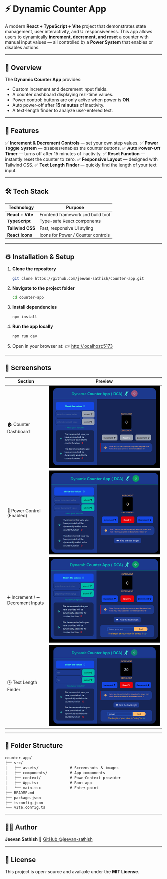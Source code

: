 # ⚡ Dynamic Counter App

A modern **React + TypeScript + Vite** project that demonstrates state management, user interactivity, and UI responsiveness.
This app allows users to dynamically **increment, decrement, and reset** a counter with manual input values — all controlled by a **Power System** that enables or disables actions.

---

## 🚀 Overview

The **Dynamic Counter App** provides:

* Custom increment and decrement input fields.
* A counter dashboard displaying real-time values.
* Power control: buttons are only active when power is **ON**.
* Auto power-off after **15 minutes** of inactivity.
* A text-length finder to analyze user-entered text.

---

## 🧠 Features

✅ **Increment & Decrement Controls** — set your own step values.
✅ **Power Toggle System** — disables/enables the counter buttons.
✅ **Auto Power-Off Timer** — turns off after 15 minutes of inactivity.
✅ **Reset Function** — instantly reset the counter to zero.
✅ **Responsive Layout** — designed with Tailwind CSS.
✅ **Text Length Finder** — quickly find the length of your text input.

---

## 🛠️ Tech Stack

| Technology       | Purpose                            |
| ---------------- | ---------------------------------- |
| **React + Vite** | Frontend framework and build tool  |
| **TypeScript**   | Type-safe React components         |
| **Tailwind CSS** | Fast, responsive UI styling        |
| **React Icons**  | Icons for Power / Counter controls |

---

## ⚙️ Installation & Setup

1. **Clone the repository**

   ```bash
   git clone https://github.com/jeevan-sathish/counter-app.git
   ```

2. **Navigate to the project folder**

   ```bash
   cd counter-app
   ```

3. **Install dependencies**

   ```bash
   npm install
   ```

4. **Run the app locally**

   ```bash
   npm run dev
   ```

5. Open in your browser at:
   👉 [http://localhost:5173](http://localhost:5173)

---

## 📸 Screenshots

| Section                          | Preview                                              |
| -------------------------------- | ---------------------------------------------------- |
| 🏠 Counter Dashboard             | ![Counter Dashboard](./src/assets/counter1.png)   |
| 🔌 Power Control (Enabled)       | ![Power Enabled](./src/assets/counter2.png)       |
| ➕ Increment / ➖ Decrement Inputs | ![Increment Decrement](./src/assets/counter3.png) |
| 🕒 Text Length Finder            | ![Text Length Finder](./src/assets/counter4.png)  |

---

## 🧩 Folder Structure

```
counter-app/
├── src/
│   ├── assets/              # Screenshots & images
│   ├── components/          # App components
│   ├── context/             # PowerContext provider
│   ├── App.tsx              # Root app
│   └── main.tsx             # Entry point
├── README.md
├── package.json
├── tsconfig.json
└── vite.config.ts
```

---

## 🧑‍💻 Author

**Jeevan Sathish**
🔗 [GitHub @jeevan-sathish](https://github.com/jeevan-sathish)

---

## 🏁 License

This project is open-source and available under the **MIT License**.
